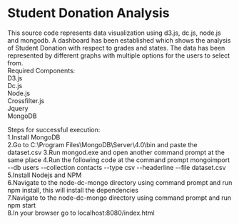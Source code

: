 # Student Donation Analysis
This source code represents data visualization using d3.js, dc.js, node.js and mongodb.  A dashboard has been established which shows the analysis of Student Donation with respect to grades and states. The data has been represented by different graphs with multiple options for the users to select from.
<br/>
Required Components:<br/>
D3.js<br/>
Dc.js<br/>
Node.js<br/>
Crossfilter.js<br/>
Jquery<br/>
MongoDB<br/>

Steps for successful execution:<br/>
1.Install MongoDB <br/>
2.Go to C:\Program Files\MongoDB\Server\4.0\bin and paste the dataset.csv
3.Run mongod.exe and open another command prompt at the same place
4.Run the following code at the command prompt mongoimport --db users --collection contacts --type csv --headerline --file dataset.csv
5.Install Nodejs and NPM<br/>
6.Navigate to the node-dc-mongo directory using command prompt and run npm install, this will install the dependencies<br/>
7.Navigate to the node-dc-mongo directory using command prompt and run npm start<br/>
8.In your browser go to localhost:8080/index.html<br/>
